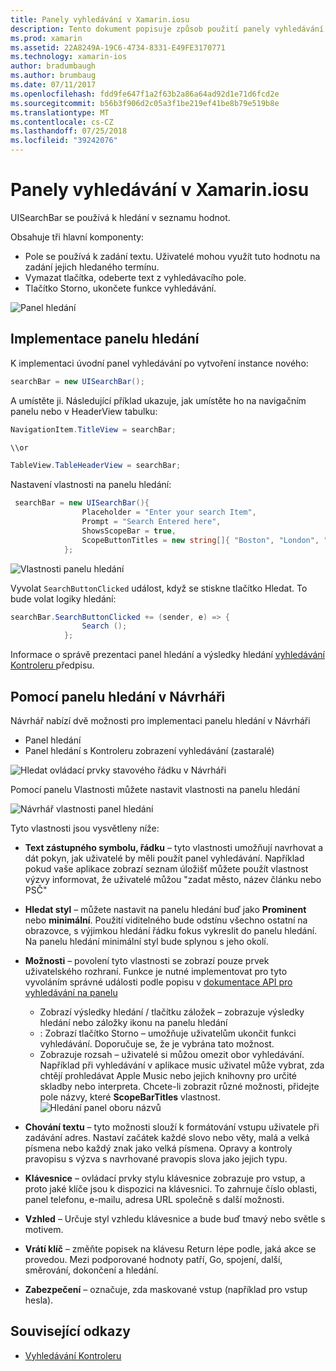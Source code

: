```yaml
---
title: Panely vyhledávání v Xamarin.iosu
description: Tento dokument popisuje způsob použití panely vyhledávání v Xamarin.iOS. Popisuje, jak vytvořit panely hledání prostřednictvím kódu programu a ve scénáři.
ms.prod: xamarin
ms.assetid: 22A8249A-19C6-4734-8331-E49FE3170771
ms.technology: xamarin-ios
author: bradumbaugh
ms.author: brumbaug
ms.date: 07/11/2017
ms.openlocfilehash: fdd9fe647f1a2f63b2a86a64ad92d1e71d6fcd2e
ms.sourcegitcommit: b56b3f906d2c05a3f1be219ef41be8b79e519b8e
ms.translationtype: MT
ms.contentlocale: cs-CZ
ms.lasthandoff: 07/25/2018
ms.locfileid: "39242076"
---
```

# <a name="search-bars-in-xamarinios"></a>Panely vyhledávání v Xamarin.iosu

UISearchBar se používá k hledání v seznamu hodnot. 

Obsahuje tři hlavní komponenty: 

- Pole se používá k zadání textu. Uživatelé mohou využít tuto hodnotu na zadání jejich hledaného termínu.
- Vymazat tlačítka, odeberte text z vyhledávacího pole.
- Tlačítko Storno, ukončete funkce vyhledávání.

![Panel hledání](searchbar-images/image1.png)

## <a name="implementing-the-search-bar"></a>Implementace panelu hledání

K implementaci úvodní panel vyhledávání po vytvoření instance nového:

```csharp
searchBar = new UISearchBar();
```

A umístěte ji. Následující příklad ukazuje, jak umístěte ho na navigačním panelu nebo v HeaderView tabulku:

```csharp
NavigationItem.TitleView = searchBar;

\\or

TableView.TableHeaderView = searchBar;
```

Nastavení vlastnosti na panelu hledání:

```csharp
 searchBar = new UISearchBar(){
                Placeholder = "Enter your search Item",
                Prompt = "Search Entered here",
                ShowsScopeBar = true,
                ScopeButtonTitles = new string[]{ "Boston", "London", "SF" },
            };
```

![Vlastnosti panelu hledání](searchbar-images/image6.png)

Vyvolat `SearchButtonClicked` událost, když se stiskne tlačítko Hledat. To bude volat logiky hledání:

```csharp
searchBar.SearchButtonClicked += (sender, e) => {
                Search ();
            };
```

Informace o správě prezentaci panel hledání a výsledky hledání [vyhledávání Kontroleru ](https://github.com/xamarin/recipes/tree/master/Recipes/ios/content_controls/search-controller) předpisu.

## <a name="using-the-search-bar-in-the-designer"></a>Pomocí panelu hledání v Návrháři

Návrhář nabízí dvě možnosti pro implementaci panelu hledání v Návrháři

- Panel hledání
- Panel hledání s Kontroleru zobrazení vyhledávání (zastaralé)

![Hledat ovládací prvky stavového řádku v Návrháři](searchbar-images/image2.png)

Pomocí panelu Vlastnosti můžete nastavit vlastnosti na panelu hledání

![Návrhář vlastnosti panel hledání](searchbar-images/image3.png)

Tyto vlastnosti jsou vysvětleny níže:

- **Text zástupného symbolu, řádku** – tyto vlastnosti umožňují navrhovat a dát pokyn, jak uživatelé by měli použít panel vyhledávání. Například pokud vaše aplikace zobrazí seznam úložišť můžete použít vlastnost výzvy informovat, že uživatelé můžou "zadat město, název článku nebo PSČ"
- **Hledat styl** – můžete nastavit na panelu hledání buď jako **Prominent** nebo **minimální**. Použití viditelného bude odstínu všechno ostatní na obrazovce, s výjimkou hledání řádku fokus vykreslit do panelu hledání. Na panelu hledání minimální styl bude splynou s jeho okolí.
- **Možnosti** – povolení tyto vlastnosti se zobrazí pouze prvek uživatelského rozhraní. Funkce je nutné implementovat pro tyto vyvoláním správné události podle popisu v [dokumentace API pro vyhledávání na panelu](https://developer.xamarin.com/api/type/UIKit.UISearchBar/)
    - Zobrazí výsledky hledání / tlačítku záložek – zobrazuje výsledky hledání nebo záložky ikonu na panelu hledání
    - : Zobrazí tlačítko Storno – umožňuje uživatelům ukončit funkci vyhledávání. Doporučuje se, že je vybrána tato možnost.
    - Zobrazuje rozsah – uživatelé si můžou omezit obor vyhledávání. Například při vyhledávání v aplikace music uživatel může vybrat, zda chtějí prohledávat Apple Music nebo jejich knihovny pro určité skladby nebo interpreta. Chcete-li zobrazit různé možnosti, přidejte pole názvy, které **ScopeBarTitles** vlastnost.
    ![Hledání panel oboru názvů](searchbar-images/image4.png)

- **Chování textu** – tyto možnosti slouží k formátování vstupu uživatele při zadávání adres. Nastaví začátek každé slovo nebo věty, malá a velká písmena nebo každý znak jako velká písmena. Opravy a kontroly pravopisu s výzva s navrhované pravopis slova jako jejich typu.
- **Klávesnice** – ovládací prvky stylu klávesnice zobrazuje pro vstup, a proto jaké klíče jsou k dispozici na klávesnici. To zahrnuje číslo oblasti, panel telefonu, e-mailu, adresa URL společně s další možnosti.
- **Vzhled** – Určuje styl vzhledu klávesnice a bude buď tmavý nebo světle s motivem.
- **Vrátí klíč** – změňte popisek na klávesu Return lépe podle, jaká akce se provedou. Mezi podporované hodnoty patří, Go, spojení, další, směrování, dokončení a hledání.
- **Zabezpečení** – označuje, zda maskované vstup (například pro vstup hesla).

## <a name="related-links"></a>Související odkazy

- [Vyhledávání Kontroleru](https://github.com/xamarin/recipes/tree/master/Recipes/ios/content_controls/search-controller)
